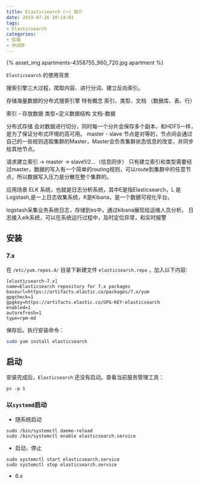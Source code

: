 ```yaml
---
title: Elasticsearch（一）简介
date: 2019-07-26 10:14:01
tags:
- Elasticsearch
categories:
- 后端
- 中间件
---
```


{% asset_img apartments-4358755_960_720.jpg apartment %}

`Elasticsearch` 的使用背景

<!----more ---->

搜索引擎三大过程，爬取内容、进行分词、建立反向索引。

存储海量数据的分布式搜索引擎
特有概念
索引、类型、文档
（数据库、表、行）

索引 - 存放数据
类型=定义数据结构
文档-数据


分布式存储
会对数据进行切分，同时每一个分片会保存多个副本，和HDFS一样，是为了保证分布式环境的高可用。
master - slave
节点是对等的，节点间会通过自己的一些规则选取集群的Master，Master会负责集群状态信息的改变，并同步给其他节点。

请求建立索引 -> master -> slave1/2...（信息同步）
只有建立索引和类型需要经过master，数据的写入有一个简单的routing规则，可以route到集群中的任意节点，所以数据写入压力是分散在整个集群的。

应用场景
ELK 系统，也就是日志分析系统，其中E是指Elasticsearch，L 是Logstash,是一上日志收集系统，K是Kibana，是一个数据可视化平台。

logstash采集业务系统日志，存储到es中，通过kibana展现给运维人员分析。
日志接入elk系统，可以在系统运行过程中，及时定位异常，和实时报警


## 安装

### 7.x
在 <code>/etc/yum.repos.d/</code> 目录下新建文件 <code>elasticsearch.repo</code> ，加入以下内容:

```
[elasticsearch-7.x]
name=Elasticsearch repository for 7.x packages
baseurl=https://artifacts.elastic.co/packages/7.x/yum
gpgcheck=1
gpgkey=https://artifacts.elastic.co/GPG-KEY-elasticsearch
enabled=1
autorefresh=1
type=rpm-md
```

保存后。执行安装命令：

```sh
sudo yum install elasticsearch
```

## 启动

安装完成后，<code>Elasticsearch</code> 还没有启动。查看当前服务管理工具：

```
ps -p 1
```

### 以<code>systemd</code>启动

- 随系统启动

```
sudo /bin/systemctl daemo-reload
sudo /bin/systemctl enable elasticsearch.service
```

- 启动、停止

```
sudo systemctl start elasticsearch.service
sudo systemctl stop elasticsearch.service
```


- 6.x